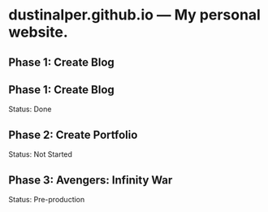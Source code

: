 # dustinalper.github.io — My personal website.
## Phase 1: Create Blog
## Phase 1: Create Blog
Status: Done
## Phase 2: Create Portfolio
Status: Not Started
## Phase 3: Avengers: Infinity War
Status: Pre-production